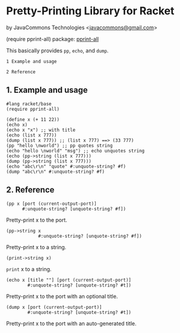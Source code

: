 # Pretty-Printing Library for Racket

by JavaCommons Technologies
<[javacommons@gmail.com](mailto:javacommons@gmail.com)>

 (require pprint-all)
 package: [pprint-all](https://pkgs.racket-lang.org/package/pprint-all)

This basically provides `pp`, `echo`, and `dump`.

    1 Example and usage
                       
    2 Reference        

## 1. Example and usage

```racket
#lang racket/base                                   
(require pprint-all)                                
                                                    
(define x (+ 11 22))                                
(echo x)                                            
(echo x "x") ;; with title                          
(echo (list x 777))                                 
(dump (list x 777)) ;; (list x 777) ==> (33 777)    
(pp "hello \nworld") ;; pp quotes string            
(echo "hello \nworld" "msg") ;; echo unquotes string
(echo (pp->string (list x 777)))                    
(dump (pp->string (list x 777)))                    
(echo "abc\r\n" "quote" #:unquote-string? #f)       
(dump "abc\r\n" #:unquote-string? #f)               
```

## 2. Reference

```racket
(pp x [port (current-output-port)]           
      #:unquote-string? [unquote-string? #f])
```

Pretty-print x to the port.

```racket
(pp->string x                                      
            #:unquote-string? [unquote-string? #f])
```

Pretty-print x to a string.

```racket
(print->string x)
```

`print` x to a string.

```racket
(echo x [title ""] [port (current-output-port)]
        #:unquote-string? [unquote-string? #t])
```

Pretty-print x to the port with an optional title.

```racket
(dump x [port (current-output-port)]           
        #:unquote-string? [unquote-string? #t])
```

Pretty-print x to the port with an auto-generated title.
